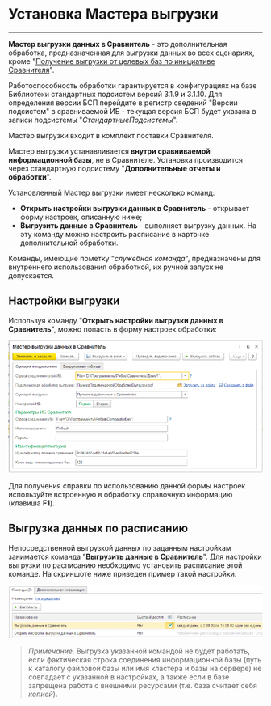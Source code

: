 # Установка Мастера выгрузки
---
**Мастер выгрузки данных в Сравнитель** - это дополнительная обработка, предназначенная для выгрузки данных во всех сценариях, кроме "[Получение выгрузки от целевых баз по инициативе Сравнителя](from-comparator.md)".

Работоспособность обработки гарантируется в конфигурациях на базе Библиотеки стандартных подсистем версий 3.1.9 и 3.1.10. Для определения версии БСП перейдите в регистр сведений "Версии подсистем" в сравниваемой ИБ - текущая версия БСП будет указана в записи подсистемы "*СтандартныеПодсистемы*".

Мастер выгрузки входит в комплект поставки Сравнителя.

Мастер выгрузки устанавливается **внутри сравниваемой информационной базы**, не в Сравнителе. Установка производится через стандартную подсистему "**Дополнительные отчеты и обработки**".

Установленный Мастер выгрузки имеет несколько команд:

- **Открыть настройки выгрузки данных в Сравнитель** - открывает форму настроек, описанную ниже;
- **Выгрузить данные в Сравнитель** - выполняет выгрузку данных. На эту команду можно настроить расписание в карточке дополнительной обработки.

Команды, имеющие пометку "*служебная команда*", предназначены для внутреннего использования обработкой, их ручной запуск не допускается.

## Настройки выгрузки
Используя команду "**Открыть настройки выгрузки данных в Сравнитель**", можно попасть в форму настроек обработки:

![Форма настроек обработки](wizard-install_img/wizard-settings.png)

Для получения справки по использованию данной формы настроек используйте встроенную в обработку справочную информацию (клавиша **F1**).

## Выгрузка данных по расписанию
Непосредственной выгрузкой данных по заданным настройкам занимается команда "**Выгрузить данные в Сравнитель**". Для настройки выгрузки по расписанию необходимо установить расписание этой команде. На скриншоте ниже приведен пример такой настройки.

![Пример настройки расписания выгрузки](wizard-install_img/schedule.png)

> *Примечание*. Выгрузка указанной командой не будет работать, если фактическая строка соединения информационной базы (путь к каталогу файловой базы или имя кластера и базы на сервере) не совпадает с указанной в настройках, а также если в базе запрещена работа с внешними ресурсами (т.е. база считает себя *копией*).